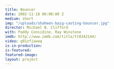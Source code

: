```yaml
---
title: Bouncer
date: 2002-11-18 00:00:00 Z
medium: short
img: "/uploads/shaheen-baig-casting-bouncer.jpg"
director: Michael B. Clifford
with: Paddy Considine, Ray Winstone
imdb: http://www.imdb.com/title/tt0342144/
video: g91zfjaweq
is-in-production: 
is-featured: 
featured-image: 
layout: project
---
```



